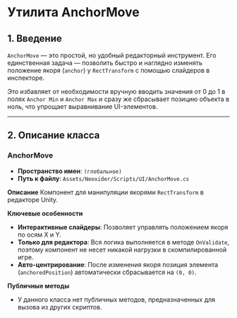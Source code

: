 # Утилита AnchorMove

## 1. Введение

`AnchorMove` — это простой, но удобный редакторный инструмент. Его единственная задача — позволить быстро и наглядно изменять положение якоря (`anchor`) у `RectTransform` с помощью слайдеров в инспекторе.

Это избавляет от необходимости вручную вводить значения от 0 до 1 в полях `Anchor Min` и `Anchor Max` и сразу же сбрасывает позицию объекта в ноль, что упрощает выравнивание UI-элементов.

---

## 2. Описание класса

### AnchorMove
- **Пространство имен**: `(глобальное)`
- **Путь к файлу**: `Assets/Neoxider/Scripts/UI/AnchorMove.cs`

**Описание**
Компонент для манипуляции якорями `RectTransform` в редакторе Unity.

**Ключевые особенности**
- **Интерактивные слайдеры**: Позволяет управлять положением якоря по осям X и Y.
- **Только для редактора**: Вся логика выполняется в методе `OnValidate`, поэтому компонент не несет никакой нагрузки в скомпилированной игре.
- **Авто-центрирование**: После изменения якоря позиция элемента (`anchoredPosition`) автоматически сбрасывается на `(0, 0)`.

**Публичные методы**
- У данного класса нет публичных методов, предназначенных для вызова из других скриптов.
